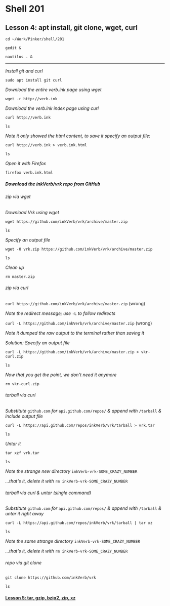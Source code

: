 # Shell 201
## Lesson 4: apt install, git clone, wget, curl

`cd ~/Work/Pinker/shell/201`

`gedit &`

`nautilus . &`
___

*Install git and curl*

`sudo apt install git curl`

*Download the entire verb.ink page using wget*

`wget -r http://verb.ink`

*Download the verb.ink index page using curl*

`curl http://verb.ink`

`ls`

*Note it only showed the html content, to save it specify an output file:*

`curl http://verb.ink > verb.ink.html`

`ls`

*Open it with Firefox*

`firefox verb.ink.html`

##### Download the inkVerb/vrk repo from GitHub

###### zip via wget

*Download Vrk using wget*

`wget https://github.com/inkVerb/vrk/archive/master.zip`

`ls`

*Specify an output file*

`wget -O vrk.zip https://github.com/inkVerb/vrk/archive/master.zip`

`ls`

*Clean up*

`rm master.zip`

###### zip via curl

`curl https://github.com/inkVerb/vrk/archive/master.zip` (wrong)

*Note the redirect message; use* `-L` *to follow redirects*

`curl -L https://github.com/inkVerb/vrk/archive/master.zip` (wrong)

*Note it dumped the raw output to the terminal rather than saving it*

*Solution: Specify an output file*

`curl -L https://github.com/inkVerb/vrk/archive/master.zip > vkr-curl.zip`

`ls`

*Now that you get the point, we don't need it anymore*

`rm vkr-curl.zip`

###### tarball via curl

*Substitute* `github.com` *for* `api.github.com/repos/` *& append with* `/tarball` *& include output file*

`curl -L https://api.github.com/repos/inkVerb/vrk/tarball > vrk.tar`

`ls`

*Untar it*

`tar xzf vrk.tar`

`ls`

*Note the strange new directory* `inkVerb-vrk-SOME_CRAZY_NUMBER`

*...that's it, delete it with* `rm inkVerb-vrk-SOME_CRAZY_NUMBER`

###### tarball via curl & untar (single command)

*Substitute* `github.com` *for* `api.github.com/repos/` *& append with* `/tarball` *& untar it right away*

`curl -L https://api.github.com/repos/inkVerb/vrk/tarball | tar xz`

`ls`

*Note the same strange directory* `inkVerb-vrk-SOME_CRAZY_NUMBER`

*...that's it, delete it with* `rm inkVerb-vrk-SOME_CRAZY_NUMBER`

###### repo via git clone

`git clone https://github.com/inkVerb/vrk`

`ls`

#### [Lesson 5: tar, gzip, bzip2, zip, xz](https://github.com/inkVerb/pinker/blob/master/201-shell/Lesson-05.md)
